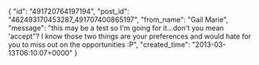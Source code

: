  {
   "id": "491720764197194",
   "post_id": "462493170453287_491707400865197",
   "from_name": "Gail Marie",
   "message": "this may be a test so I'm going for it...don't you mean 'accept\"? I know those two things are your preferences and would hate for you to miss out on the opportunities :P",
   "created_time": "2013-03-13T06:10:07+0000"
 }
